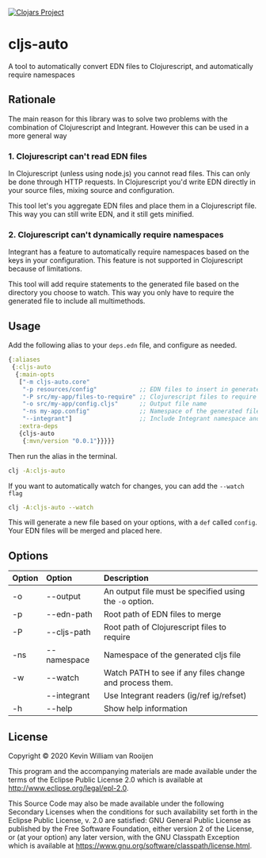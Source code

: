 [![Clojars Project](https://img.shields.io/clojars/v/cljs-auto.svg)](https://clojars.org/cljs-auto)

# cljs-auto

A tool to automatically convert EDN files to Clojurescript, and automatically
require namespaces

## Rationale

The main reason for this library was to solve two problems with the combination
of Clojurescript and Integrant. However this can be used in a more general way

### 1. Clojurescript can't read EDN files

In Clojurescript (unless using node.js) you cannot read files. This can only be
done through HTTP requests. In Clojurescript you'd write EDN directly in your
source files, mixing source and configuration.

This tool let's you aggregate EDN files and place them in a Clojurescript file.
This way you can still write EDN, and it still gets minified.


### 2. Clojurescript can't dynamically require namespaces

Integrant has a feature to automatically require namespaces based on the keys in
your configuration. This feature is not supported in Clojurescript because of
limitations.

This tool will add require statements to the generated file based on the
directory you choose to watch. This way you only have to require the generated
file to include all multimethods.

## Usage

Add the following alias to your `deps.edn` file, and configure as needed.

``` clojure
{:aliases
 {:cljs-auto
  {:main-opts
   ["-m cljs-auto.core"
    "-p resources/config"            ;; EDN files to insert in generated file
    "-P src/my-app/files-to-require" ;; Clojurescript files to require
    "-o src/my-app/config.cljs"      ;; Output file name
    "-ns my-app.config"              ;; Namespace of the generated file
    "--integrant"]                   ;; Include Integrant namespace and EDN readers
   :extra-deps
   {cljs-auto
    {:mvn/version "0.0.1"}}}}}
```

Then run the alias in the terminal.

``` sh
clj -A:cljs-auto
```

If you want to automatically watch for changes, you can add the `--watch flag`

``` sh
clj -A:cljs-auto --watch
```

This will generate a new file based on your options, with a `def` called
`config`. Your EDN files will be merged and placed here.

## Options

| Option | Option      | Description                                             |
|:-------|:------------|:--------------------------------------------------------|
| -o     | --output    | An output file must be specified using the `-o` option. |
| -p     | --edn-path  | Root path of EDN files to merge                         |
| -P     | --cljs-path | Root path of Clojurescript files to require             |
| -ns    | --namespace | Namespace of the generated cljs file                    |
| -w     | --watch     | Watch PATH to see if any files change and process them. |
|        | --integrant | Use Integrant readers (ig/ref ig/refset)                |
| -h     | --help      | Show help information                                   |

## License

Copyright © 2020 Kevin William van Rooijen

This program and the accompanying materials are made available under the terms of the Eclipse Public License 2.0 which is available at http://www.eclipse.org/legal/epl-2.0.

This Source Code may also be made available under the following Secondary Licenses when the conditions for such availability set forth in the Eclipse Public License, v. 2.0 are satisfied: GNU General Public License as published by the Free Software Foundation, either version 2 of the License, or (at your option) any later version, with the GNU Classpath Exception which is available at https://www.gnu.org/software/classpath/license.html.
